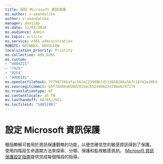```yaml
---
title: 設定 Microsoft 資訊保護
ms.author: v-smandalika
author: v-smandalika
manager: dansimp
ms.date: 12/03/2020
ms.audience: Admin
ms.topic: article
ms.service: o365-administration
ROBOTS: NOINDEX, NOFOLLOW
localization_priority: Priority
ms.collection: Adm_O365
ms.custom:
- "9004221"
- "7429"
- "9254"
- "9000181"
ms.openlocfilehash: 7f798726bafac561e2339d8b1d113858288a567c1d742a39b34cb86731a68b68
ms.sourcegitcommit: b5f7da89a650d2915dc652449623c78be6247175
ms.translationtype: HT
ms.contentlocale: zh-TW
ms.lasthandoff: 08/05/2021
ms.locfileid: "54051981"
---
```

# <a name="set-up-microsoft-information-protection"></a>設定 Microsoft 資訊保護

概括瞭解可套用於資訊保護戰略的功能，以便您確信您的敏感資訊得到了保護。 使用四階段生命週期方法來探索、分類、保護和監視敏感資訊。 [Microsoft 資訊保護設定指南](https://go.microsoft.com/fwlink/?linkid=2146619)提供完成每個階段的指導。
